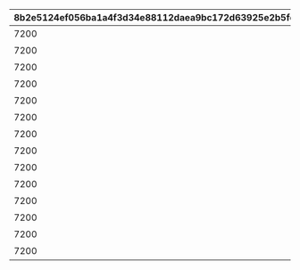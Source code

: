|8b2e5124ef056ba1a4f3d34e88112daea9bc172d63925e2b5fcf49b713cb5721|565227a5cff04be22031c696b5d7fda3b5f115598a01afe7a1088faa7cde0632|153926bf5a7feee61cfdd842fcc9135d53285cdc009db009af4a7ef07b54a9b9|cc79efee09c43c446b1146ce4059aa3648b7b33210d8767dee973375e7d1cfca|63a2d4d477b166b64e227b0f3122c0926f9cc29da5b0403b22239ebd8da4f5d5|ddd9bfec3f6241867d41ce1bbe5b16eabb1292d1a858c4c53994af50536e0b16|be36fec0ff3d9c573e63d50470a045cbfa7ab014a1e8fe427ab93a3a1b25716f|3c59ba37ab70426d81f9c9a39db97339a045df32a3d2acead6eccb52b2fbaeec|dd1b49d792cc0b779dfc9232b304192f58e87801ae0cb65f25bc4525aa3f07c4|bb465e18dc4dd38d84abca8ad52faa9c6557fc993e90a59a0ffb7bf33f0a81e6|a364d014055fd64275c2653bcbe872e0079e4cfdfe2da7f0008a658966bce793|a362b83557515f0bf95492dc608e186dc613058298f96ba23b185c62a8de0e45|62ec31e0ed85060009b8b0c41852771a7c6bf6b155af0670928c3c9897020ef6|f576fc658b5f13bf6a290f5cf5deafad7633a3b493b8d9648c9779583be4fbe7|9883dcae7a0c686dd2483320939579bdd6603a910b7a1898a3c37a151907205f|b0fd2c7e6d5a9b456a8b21f2196e622ed2fb7c6d5fc7407d913205392f98fcb9|08dfbd1efa710472d9a20262e52e9dcb4929566866918ce8fb20eaa63871565e|
| --- | --- | --- | --- | --- | --- | --- | --- | --- | --- | --- | --- | --- | --- | --- | --- | --- |
|7200|10|108|11001001|スィオネ\n樹林|11001|4101401|100000|1|11001001|-470|4104401|4104351|4101351|1|4201401|43200|
|7200|10|90|11001002|ヘリケ巨木|11001|4106401|100000|2|11001002|-235|4110401|4110351|4106351|1|4203401|43200|
|7200|10|108|11001003|イオカステ\n岩山|11001|4102401|100000|3|11001003|0|4105401|4105351|4102351|1|4201401|43200|
|7200|10|90|11001004|ハルパリ\n大滝|11001|4108401|100000|4|11001004|235|4109401|4109351|4108351|1|4203401|43200|
|7200|10|108|11001005|ムネメー川|11001|4103401|100000|5|11001005|470|4107401|4107351|4103351|1|4201401|43200|
|7200|10|108|11002003|アルバ浜堤|11002|4104401|100000|6|11002001|-470|4201401|4101401|4301351|1|4301401|43200|
|7200|10|90|11002002|サダルスド\n砂浜|11002|4110401|100000|7|11002002|-235|4203401|4106401|4305351|1|4305401|43200|
|7200|10|108|11002001|ダルリク\n巨岩|11002|4105401|100000|8|11002003|0|4201401|4102401|4302351|1|4302401|43200|
|7200|10|90|11001005|アンカル川|11002|4109401|100000|9|11002004|235|4203401|4108401|4304351|1|4304401|43200|
|7200|10|108|11001001|ダクビア\n森林|11002|4107401|100000|10|11002005|470|4201401|4103401|4303351|1|4303401|43200|
|7200|10|108|11003001|ミーマス\n洞穴|11003|4101401|100000|11|11003001|-470|4104401|4201401|4201351|1|4109401|43200|
|7200|10|90|11003002|レアント川|11003|4108401|100000|11|11003002|-155|4102401|4202401|4202351|1|4110401|43200|
|7200|10|108|11003003|ケランド\n廃墟|11003|4103401|100000|11|11003003|160|4105401|4203401|4203351|1|4109401|43200|
|7200|10|90|11003004|デオネカ\n氷海|11003|4106401|100000|11|11003004|470|4107401|4204401|4204351|1|4110401|43200|